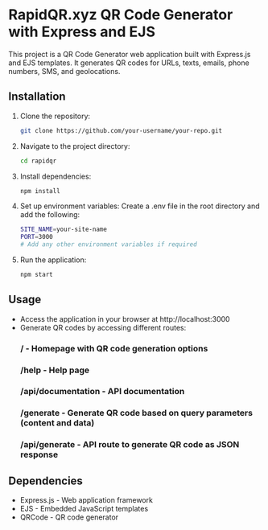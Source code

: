 # RapidQR.xyz QR Code Generator with Express and EJS

This project is a QR Code Generator web application built with Express.js and EJS templates. It generates QR codes for URLs, texts, emails, phone numbers, SMS, and geolocations.

## Installation

1. Clone the repository:

   ```bash
   git clone https://github.com/your-username/your-repo.git
2. Navigate to the project directory:
   ```bash
   cd rapidqr

3. Install dependencies:
   ```bash
   npm install

4. Set up environment variables:
   Create a .env file in the root directory and add the following:
   ```bash
   SITE_NAME=your-site-name
   PORT=3000
   # Add any other environment variables if required

5. Run the application:
   ```bash
   npm start

## Usage
- Access the application in your browser at http://localhost:3000
- Generate QR codes by accessing different routes:
    ### / - Homepage with QR code generation options
    ### /help - Help page
    ### /api/documentation - API documentation
    ### /generate - Generate QR code based on query parameters (content and data)
    ### /api/generate - API route to generate QR code as JSON response

## Dependencies

- Express.js - Web application framework
- EJS - Embedded JavaScript templates
- QRCode - QR code generator

